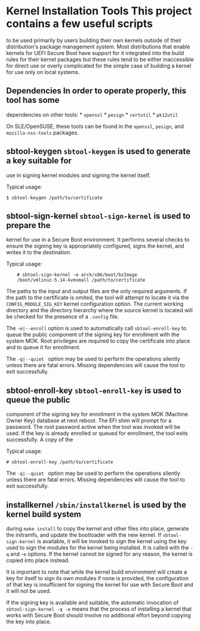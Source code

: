 # Kernel Installation Tools This project contains a few useful scripts
to be used primarily by users building their own kernels outside of
their distribution's package management system.  Most distributions that
enable kernels for UEFI Secure Boot have support for it integrated into
the build rules for their kernel packages but these rules tend to be
either inaccessible for direct use or overly complicated for the simple
case of building a kernel for use only on local systems.

## Dependencies In order to operate properly, this tool has some
dependencies on other tools: * `openssl` * `pesign` * `certutil` *
`pk12util`

On SLE/OpenSUSE, these tools can be found in the `openssl`, `pesign`,
and `mozilla-nss-tools` packages.

## sbtool-keygen `sbtool-keygen` is used to generate a key suitable for
use in signing kernel modules *and* signing the kernel itself.

Typical usage:

	$ sbtool-keygen /path/to/certificate


## sbtool-sign-kernel `sbtool-sign-kernel`  is used to prepare the
kernel for use in a Secure Boot environment. It performs several checks
to ensure the signing key is appropriately configured, signs the kernel,
and writes it to the destination.

Typical usage:

		# sbtool-sign-kernel -e arch/x86/boot/bzImage
		/boot/vmlinuz-5.14-kvmsmall /path/to/certificate

The paths to the input and output files are the only required
arguments. If the path to the certificate is omited, the tool will
attempt to locate it via the `CONFIG_MODULE_SIG_KEY` kernel configuration
option. The current working directory and the directory hierarchy where
the source kernel is located will be checked for the presence of a
`.config` file.

The `-e|--enroll` option is used to automatically call `sbtool-enroll-key`
to queue the public component of the signing key for enrollment with
the system MOK. Root privileges are required to copy the certificate
into place and to queue it for enrollment.

The `-q|--quiet ` option may be used to perform the operations silently
unless there are fatal errors. Missing dependencies will cause the tool
to exit successfully.

## sbtool-enroll-key `sbtool-enroll-key` is used to queue the public
component of the signing key for enrollment in the system MOK (Machine
Owner Key) database at next reboot. The EFI shim will prompt for a
password. The root password active when the tool was invoked will be
used. If the key is already enrolled or queued for enrollment, the tool
exits successfully.  A copy of the

Typical usage:

	# sbtool-enroll-key /path/to/certificate

The `-q|--quiet ` option may be used to perform the operations silently
unless there are fatal errors. Missing dependencies will cause the tool
to exit successfully.

## installkernel `/sbin/installkernel` is used by the kernel build system
during `make install` to copy the kernel and other files into place,
generate the initramfs, and update the bootloader with the new kernel. If
`sbtool-sign-kernel` is available, it will be invoked to sign the kernel
using the key used to sign the modules for the kernel being installed. It
is called with the `-q` and -`e` options. If the kernel cannot be signed
for any reason, the kernel is copied into place instead.

It is important to note that while the kernel build environment will
create a key for itself to sign its own modules if none is provided,
the configuration of that key is insufficient for signing the kernel
for use with Secure Boot and it will not be used.

If the signing key is available and suitable, the automatic invocation of
`sbtool-sign-kernel -q -e` means that the process of installing a kernel
that works with Secure Boot should involve no additional effort beyond
copying the key into place.
